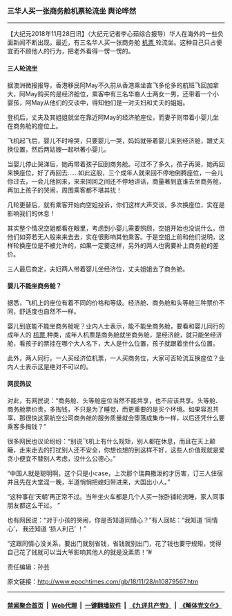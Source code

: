 ### 三华人买一张商务舱机票轮流坐 舆论哗然
------------------------

<p>
 【大纪元2018年11月28日讯】（大纪元记者李心茹综合报导）华人在海外的一些负面新闻不断出现。最近，有三名华人买一张商务舱
 <a href="http://www.epochtimes.com/gb/tag/%E6%9C%BA%E7%A5%A8.html">
  机票
 </a>
 轮流坐。这种自己只占便宜而不顾他人的行为，把老外看得一愣一愣的。
</p>
<h4>
 三人轮流坐
</h4>
<p>
 据澳洲微报报导，香港移民阿May不久前从香港乘坐直飞多伦多的航班飞回加拿大，阿May购买的是经济舱位，乘客中有三名华裔人士两女一男，还带着一个小婴孩，阿May从他们的交谈中，得知他们是一对夫妇和丈夫的姐姐。
</p>
<p>
 登机后，丈夫及其姐姐就坐在靠近阿May的经济舱座位，而妻子则带着小婴儿坐在商务舱的座位上。
</p>
<p>
 飞机起飞后，婴儿不时啼哭，只要婴儿一哭，妈妈就带着婴儿来到经济舱，跟丈夫换位置，然后两姑嫂一起哄著小婴儿。
</p>
<p>
 当婴儿停止哭涕后，她再带着孩子回到商务舱。可过不了多久，孩子再哭，她再回来换座位，好了再回去……如此这般，三个成年人就来回不停地倒腾座位，一会儿你过去，一会儿他回来，来来回回之间还不停地讲话，商量著到底谁去坐商务舱，再加上孩子的哭闹，周围乘客都不堪其扰！
</p>
<p>
 几轮更替后，就有乘客开始向空姐投诉，你们这样大声交谈，多次换座位，实在是影响我们的休息！
</p>
<p>
 其实整个情况空姐都看在眼里，考虑到小婴儿需要照顾，空姐开始也没说什么。但他们如旁若无人般来来去去，实在很影响其他乘客。于是空姐上前和他们说明，这样轮换座位是不被允许的，如果一定要这样，另外的两人也需要补上商务舱的差价。
</p>
<p>
 三人最后商定，夫妇两人带着婴儿坐经济位，丈夫姐姐去了商务舱。
</p>
<h4>
 婴儿不能坐商务舱？
</h4>
<p>
 据悉，飞机上的座位有着不同的价格和等级。经济舱、商务舱和头等舱三种票价不同，舒适度也自然不一样。
</p>
<p>
 婴儿到底能不能坐商务舱呢？业内人士表示，能不能坐商务舱，要看和婴儿同行的成年人的
 <a href="http://www.epochtimes.com/gb/tag/%E6%9C%BA%E7%A5%A8.html">
  机票
 </a>
 种类，成年人机票是商务舱就坐商务舱，是经济舱，就只能坐经济舱，看孩子的票挂在哪个大人名下，大人是什么位置，孩子就跟着坐什么位置。
</p>
<p>
 此外，两人同行，一人买经济位机票，一人买商务位，大家可否轮流互换座位？业内人士表示这是绝对不可以的。
</p>
<h4>
 网民热议
</h4>
<p>
 对此，有网民说：“商务舱、头等舱座位当然不能共享，也不应该共享。头等舱、商务舱票价贵，多掏钱，不只是为了睡觉，而更重要的是买个环境。如果容忍共享，那很快这家航空公司商务舱的服务质量就会堕落成集市一样，以后还凭什么要乘客多掏钱？”
</p>
<p>
 很多网民也议论纷纷：“别说飞机上有什么规矩，别人都在休息，而且在天上颠簸，走来走去的打扰别人还不安全，你想也想的到这样不好，这些人价值观就是爱贪小便宜不替别人考虑，没什么公德心。”
</p>
<p>
 “中国人就是聪明啊，这个只是小case，上次那个瑞典撒泼的才厉害，订三人住宿并且先在大堂混一晚，半道悄悄把媳妇带进来，大国出小人。”
</p>
<p>
 “这种事在‘天朝’再正常不过。当年坐火车都是几个人买一张卧铺轮流睡，家人同事朋友都这么干过。 ”
</p>
<p>
 也有网民说：“对于小孩的哭闹，你是否知道同情心？”有人回帖：“我知道 ‘同情心’， 我还知道 ‘损人利己’ ！”
</p>
<p>
 “这跟同情心没关系，要出门就别省钱，省钱就别出门，花了钱也要守规矩，觉得自己花了钱就可以当大爷影响其他人的就是没素质！”#
</p>
<p>
 责任编辑：孙芸
</p>

原文链接：http://www.epochtimes.com/gb/18/11/28/n10879567.htm


------------------------
#### [禁闻聚合首页](https://github.com/gfw-breaker/banned-news/blob/master/README.md) &nbsp;|&nbsp; [Web代理](https://github.com/gfw-breaker/open-proxy/blob/master/README.md) &nbsp;|&nbsp; [一键翻墙软件](https://github.com/gfw-breaker/nogfw/blob/master/README.md) &nbsp;|&nbsp; [《九评共产党》](https://github.com/gfw-breaker/9ping.md/blob/master/README.md#九评之一评共产党是什么) &nbsp;|&nbsp; [《解体党文化》](https://github.com/gfw-breaker/jtdwh.md/blob/master/README.md#绪论)